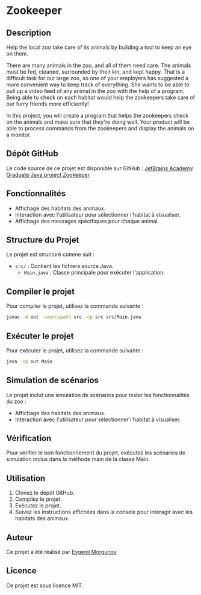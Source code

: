 # Zookeeper

## Description
Help the local zoo take care of its animals by building a tool to keep an eye on them.

There are many animals in the zoo, and all of them need care. The animals must be fed, cleaned, surrounded by their kin, and kept happy. That is a difficult task for our large zoo, so one of your employers has suggested a more convenient way to keep track of everything. She wants to be able to pull up a video feed of any animal in the zoo with the help of a program. Being able to check on each habitat would help the zookeepers take care of our furry friends more efficiently!

In this project, you will create a program that helps the zookeepers check on the animals and make sure that they're doing well. Your product will be able to process commands from the zookeepers and display the animals on a monitor.

## Dépôt GitHub
Le code source de ce projet est disponible sur GitHub : [JetBrains Academy Graduate Java project Zookeeper](https://github.com/MorgunovE/JetBrains_Academy_Graduate_Java_project_Zookeeper)

## Fonctionnalités
- Affichage des habitats des animaux.
- Interaction avec l'utilisateur pour sélectionner l'habitat à visualiser.
- Affichage des messages spécifiques pour chaque animal.

## Structure du Projet
Le projet est structuré comme suit :
- `src/` : Contient les fichiers source Java.
    - `Main.java` : Classe principale pour exécuter l'application.

## Compiler le projet
Pour compiler le projet, utilisez la commande suivante :
```sh
javac -d out -sourcepath src -cp src src/Main.java
```

## Exécuter le projet
Pour exécuter le projet, utilisez la commande suivante :
```sh
java -cp out Main
```

## Simulation de scénarios
Le projet inclut une simulation de scénarios pour tester les fonctionnalités du zoo :
- Affichage des habitats des animaux.
- Interaction avec l'utilisateur pour sélectionner l'habitat à visualiser.

## Vérification
Pour vérifier le bon fonctionnement du projet, exécutez les scénarios de simulation inclus dans la méthode main de la classe Main.

## Utilisation
1. Clonez le dépôt GitHub.
2. Compilez le projet.
3. Exécutez le projet.
4. Suivez les instructions affichées dans la console pour interagir avec les habitats des animaux.

## Auteur
Ce projet a été réalisé par [Evgenii Morgunov](https://github.com/MorgunovE/)

## Licence
Ce projet est sous licence MIT.